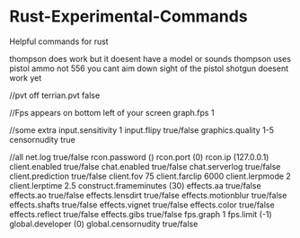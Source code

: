 Rust-Experimental-Commands
==========================

Helpful commands for rust


thompson does work but it doesent have a model or sounds
thompson uses pistol ammo not 556
you cant aim down sight of the pistol
shotgun doesent work yet

//pvt off
terrian.pvt false

//Fps appears on bottom left of your screen
graph.fps 1

//some extra
input.sensitivity 1
input.flipy true/false
graphics.quality 1-5
censornudity true


//all
net.log	true/false
rcon.password	()
rcon.port	(0)
rcon.ip	(127.0.0.1)
client.enabled	true/false
chat.enabled	true/false
chat.serverlog	true/false
client.prediction	true/false
client.fov	75
client.farclip	6000
client.lerpmode	2
client.lerptime	2.5
construct.frameminutes	(30)
effects.aa	true/false
effects.ao	true/false
effects.lensdirt	true/false
effects.motionblur	true/false
effects.shafts	true/false
effects.vignet	true/false
effects.color	true/false
effects.reflect	true/false
effects.gibs	true/false
fps.graph	1
fps.limit	(-1)
global.developer	(0)
global.censornudity true/false
